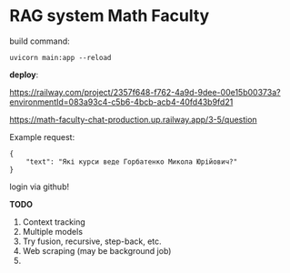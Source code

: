 # RAG system Math Faculty

build command:

`uvicorn main:app --reload`


**deploy**:

https://railway.com/project/2357f648-f762-4a9d-9dee-00e15b00373a?environmentId=083a93c4-c5b6-4bcb-acb4-40fd43b9fd21


https://math-faculty-chat-production.up.railway.app/3-5/question

Example request:

```
{
	"text": "Які курси веде Горбатенко Микола Юрійович?"
}
```

login via github!


**TODO**

1. Context tracking
2. Multiple models
3. Try fusion, recursive, step-back, etc.
4. Web scraping (may be background job)
5. 


